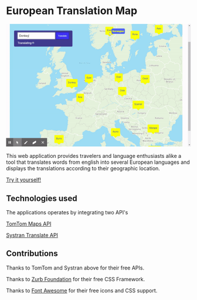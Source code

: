 # European Translation Map

![site-gif](assets/images/eurotrans.gif)

This web application provides travelers and language enthusiasts alike a tool that translates words from english into several European languages and displays the translations according to their geographic location.

[Try it yourself!](https://progharrison234.github.io/european-translation-map/)

## Technologies used

The applications operates by integrating two API's

[TomTom Maps API](https://developer.tomtom.com/products/maps-api?gclid=CjwKCAjwqdn1BRBREiwAEbZcR9Wf4yvv-zYNdPuiuSJCpF2l_c_z29CUdHUVXw03WLPxt1B4e273GRoCWngQAvD_BwE)

[Systran Translate API](https://rapidapi.com/systran/api/systran-io-translation-and-nlp)


## Contributions 

Thanks to TomTom and Systran above for their free APIs.

Thanks to [Zurb Foundation](https://get.foundation/) for their free CSS Framework.

Thanks to [Font Awesome](https://fontawesome.com/) for their free icons and CSS support.
